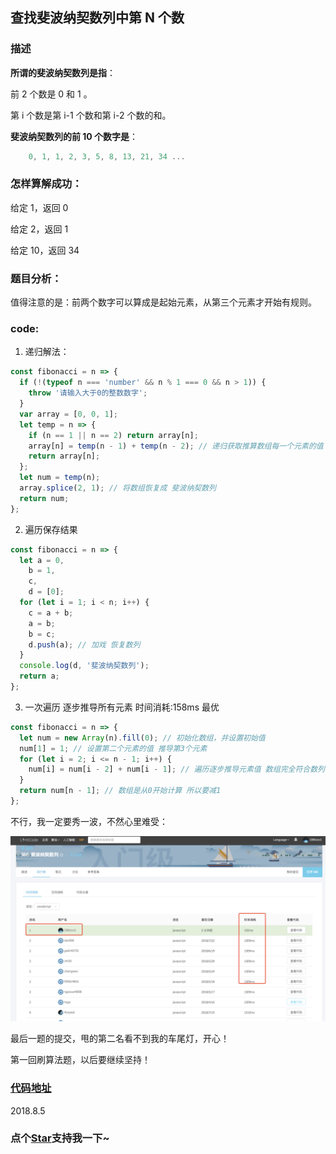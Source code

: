 ## 查找斐波纳契数列中第 N 个数

### 描述

**所谓的斐波纳契数列是指**：

前 2 个数是 0 和 1 。

第 i 个数是第 i-1 个数和第 i-2 个数的和。

**斐波纳契数列的前 10 个数字是**：

```js
    0, 1, 1, 2, 3, 5, 8, 13, 21, 34 ...
```

### 怎样算解成功：

给定 1，返回 0

给定 2，返回 1

给定 10，返回 34

### 题目分析：

值得注意的是：前两个数字可以算成是起始元素，从第三个元素才开始有规则。

### code:

1. 递归解法：

```js
const fibonacci = n => {
  if (!(typeof n === 'number' && n % 1 === 0 && n > 1)) {
    throw '请输入大于0的整数数字';
  }
  var array = [0, 0, 1];
  let temp = n => {
    if (n == 1 || n == 2) return array[n];
    array[n] = temp(n - 1) + temp(n - 2); // 递归获取推算数组每一个元素的值
    return array[n];
  };
  let num = temp(n);
  array.splice(2, 1); // 将数组恢复成 斐波纳契数列
  return num;
};
```

2. 遍历保存结果

```js
const fibonacci = n => {
  let a = 0,
    b = 1,
    c,
    d = [0];
  for (let i = 1; i < n; i++) {
    c = a + b;
    a = b;
    b = c;
    d.push(a); // 加戏 恢复数列
  }
  console.log(d, '斐波纳契数列');
  return a;
};
```

3. 一次遍历 逐步推导所有元素 时间消耗:158ms 最优

```js
const fibonacci = n => {
  let num = new Array(n).fill(0); // 初始化数组，并设置初始值
  num[1] = 1; // 设置第二个元素的值 推导第3个元素
  for (let i = 2; i <= n - 1; i++) {
    num[i] = num[i - 2] + num[i - 1]; // 遍历逐步推导元素值 数组完全符合数列不用进行判断等 运行效率最高。
  }
  return num[n - 1]; // 数组是从0开始计算 所以要减1
};
```

不行，我一定要秀一波，不然心里难受：

![](https://github.com/OBKoro1/articleImg_src/blob/master/juejin/1650894f0e88c323?raw=true)

最后一题的提交，甩的第二名看不到我的车尾灯，开心！

第一回刷算法题，以后要继续坚持！

### [代码地址](https://github.com/OBKoro1/Brush_algorithm/blob/master/codeSource/FibonacciSequence.html)

2018.8.5
<!-- 特殊字符串：用于修改/删除markdown的结尾提示语-OBKoro1 -->
### 点个[Star](https://github.com/OBKoro1/Brush_algorithm)支持我一下~

